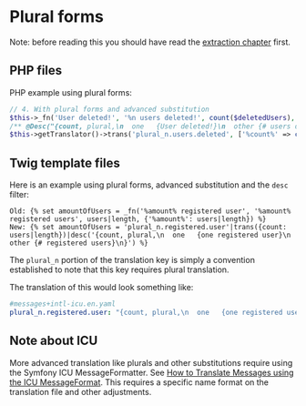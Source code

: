 # Plural forms

Note: before reading this you should have read the [extraction chapter](Extraction.md) first.

## PHP files
PHP example using plural forms:
```php
// 4. With plural forms and advanced substitution
$this->_fn('User deleted!', '%n users deleted!', count($deletedUsers), ['%n' => count($deletedUsers)]);
/** @Desc("{count, plural,\n  one   {User deleted!}\n  other {# users deleted!}\n}") */
$this->getTranslator()->trans('plural_n.users.deleted', ['%count%' => count($deletedUsers)]);
```

## Twig template files
Here is an example using plural forms, advanced substitution and the `desc` filter:
```twig
Old: {% set amountOfUsers = _fn('%amount% registered user', '%amount% registered users', users|length, {'%amount%': users|length}) %}
New: {% set amountOfUsers = 'plural_n.registered.user'|trans({count: users|length})|desc('{count, plural,\n  one   {one registered user}\n  other {# registered users}\n}') %}
```

The `plural_n` portion of the translation key is simply a convention established to note that this key requires plural translation.

The translation of this would look something like:
```yaml
#messages+intl-icu.en.yaml
plural_n.registered.user: "{count, plural,\n  one   {one registered user}\n  other {# registered users}\n}"
```

## Note about ICU
More advanced translation like plurals and other substitutions require using the Symfony ICU MessageFormatter. See [How to Translate Messages using the ICU MessageFormat](https://symfony.com/doc/current/translation/message_format.html). This requires a specific name format on the translation file and other adjustments.
